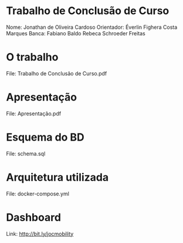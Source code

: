 # Trabalho de Conclusão de Curso
Nome: Jonathan de Oliveira Cardoso
Orientador: Éverlin Fighera Costa Marques
Banca: Fabiano Baldo
       Rebeca Schroeder Freitas

# O trabalho
File: Trabalho de Conclusão de Curso.pdf

# Apresentação
File: Apresentação.pdf

# Esquema do BD
File: schema.sql

# Arquitetura utilizada
File: docker-compose.yml

# Dashboard
Link: http://bit.ly/jocmobility
